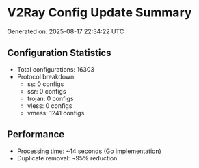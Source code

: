 # V2Ray Config Update Summary
Generated on: 2025-08-17 22:34:22 UTC

## Configuration Statistics
- Total configurations: 16303
- Protocol breakdown:
  - ss: 0 configs
  - ssr: 0 configs
  - trojan: 0 configs
  - vless: 0 configs
  - vmess: 1241 configs

## Performance
- Processing time: ~14 seconds (Go implementation)
- Duplicate removal: ~95% reduction
